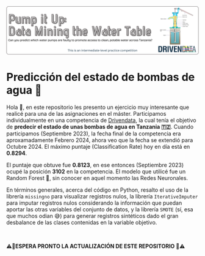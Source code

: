 <div id="header" align="center">
  <img src="GitHub_Banner_Pump_It_Up.png"/>
</div>

# Predicción del estado de bombas de agua 🚰

Hola 👋, en este repositorio les presento un ejercicio muy interesante que realicé para una de las asignaciones en el máster. Participamos individualmente en una competencia de [Drivendata](https://www.drivendata.org/competitions/7/pump-it-up-data-mining-the-water-table/page/23/), la cual tenía el objetivo de **predecir el estado de unas bombas de agua en Tanzania 🇹🇿**. Cuando participamos (Septiembre 2023), la fecha final de la competencia era aproxamadamente Febrero 2024, ahora veo que la fecha se extendió para Octubre 2024. El máximo puntaje (Classification Rate) hoy en día está en **0.8294**.

El puntaje que obtuve fue **0.8123**, en ese entonces (Septiembre 2023) ocupé la posición **3102** en la competencia. El modelo que utilicé fue un Random Forest 🌳, sin conocer en aquel momento las Redes Neuronales.

En términos generales, acerca del código en Python, resalto el uso de la librería `missingno` para visualizar registros nulos, la librería `IterativeImputer` para imputar registros nulos considerando la información que puedan aportar las otras variables del conjunto de datos, y la librería `SMOTE` (sí, esa que muchos odian 😅) para generar registros sintéticos dado el gran desbalance de las clases contenidas en la variable objetivo.

<br />

**⚠️🚧ESPERA PRONTO LA ACTUALIZACIÓN DE ESTE REPOSITORIO 🚧⚠️**